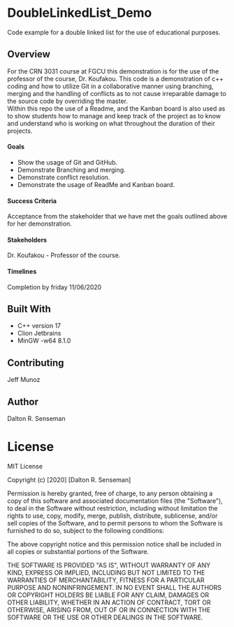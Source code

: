 # DoubleLinkedList_Demo
Code example for a double linked list for the use of educational purposes. 

## Overview
For the CRN 3031 course at FGCU this demonstration is for the use of the professor of the course, Dr. Koufakou. 
This code is a demonstration of c++ coding and how to utilize Git in a collaborative manner using branching, merging 
and the handling of conflicts as to not cause irreparable damage to the source code by overriding the master.  
Within this repo the use of a Readme, and the Kanban board is also used as to show students how to manage and keep track 
of the project as to know and understand who is working on what throughout the duration of their projects. 

#### Goals
- Show the usage of Git and GitHub.
- Demonstrate Branching and merging.
- Demonstrate conflict resolution.
- Demonstrate the usage of  ReadMe and Kanban board. 


#### Success Criteria
Acceptance from the stakeholder that we have met the goals outlined above for her demonstration. 

#### Stakeholders
Dr. Koufakou - Professor of the course.

#### Timelines
Completion by friday 11/06/2020


## Built With
- C++ version 17
- Clion Jetbrains
- MinGW -w64 8.1.0

## Contributing
Jeff Munoz

## Author
Dalton R. Senseman

# License
MIT License

Copyright (c) [2020] [Dalton R. Senseman]

Permission is hereby granted, free of charge, to any person obtaining a copy
of this software and associated documentation files (the "Software"), to deal
in the Software without restriction, including without limitation the rights
to use, copy, modify, merge, publish, distribute, sublicense, and/or sell
copies of the Software, and to permit persons to whom the Software is
furnished to do so, subject to the following conditions:

The above copyright notice and this permission notice shall be included in all
copies or substantial portions of the Software.

THE SOFTWARE IS PROVIDED "AS IS", WITHOUT WARRANTY OF ANY KIND, EXPRESS OR
IMPLIED, INCLUDING BUT NOT LIMITED TO THE WARRANTIES OF MERCHANTABILITY,
FITNESS FOR A PARTICULAR PURPOSE AND NONINFRINGEMENT. IN NO EVENT SHALL THE
AUTHORS OR COPYRIGHT HOLDERS BE LIABLE FOR ANY CLAIM, DAMAGES OR OTHER
LIABILITY, WHETHER IN AN ACTION OF CONTRACT, TORT OR OTHERWISE, ARISING FROM,
OUT OF OR IN CONNECTION WITH THE SOFTWARE OR THE USE OR OTHER DEALINGS IN THE
SOFTWARE.
